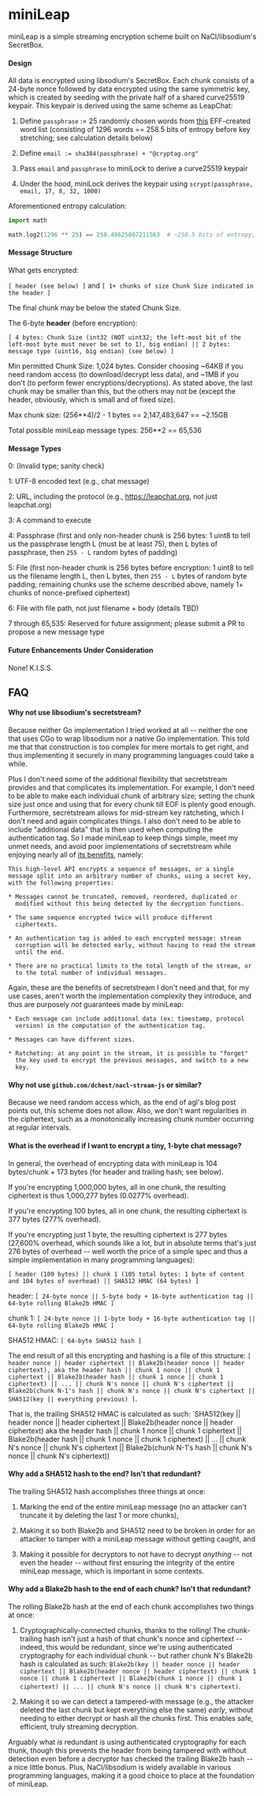 # miniLeap

miniLeap is a simple streaming encryption scheme built on
NaCl/libsodium's SecretBox.

#### Design

All data is encrypted using libsodium's SecretBox.  Each chunk
consists of a 24-byte nonce followed by data encrypted using the same
symmetric key, which is created by seeding with the private half of a
shared curve25519 keypair.  This keypair is derived using the same
scheme as LeapChat:

1. Define `passphrase` := 25 randomly chosen words from
[this](https://github.com/cryptag/leapchat/blob/c1036ae1eaeb86b9cbdc266fbe309e611b411463/src/data/effWordlist.js)
EFF-created word list (consisting of 1296 words == 258.5 bits of
entropy before key stretching; see calculation details below)

2. Define `email := sha384(passphrase) + "@cryptag.org"`

3. Pass `email` and `passphrase` to miniLock to derive a curve25519 keypair

4. Under the hood, miniLock derives the keypair using `scrypt(passphrase, email, 17, 8, 32, 1000)`


Aforementioned entropy calculation:

```python
import math

math.log2(1296 ** 25) == 258.49625007211563  # ~258.5 bits of entropy, plus we use scrypt for memory-hard key stretching
```


#### Message Structure

What gets encrypted:

`[ header (see below) ]` and `[ 1+ chunks of size Chunk Size indicated in the header ]`

The final chunk may be below the stated Chunk Size.

The 6-byte **header** (before encryption):

`[ 4 bytes: Chunk Size (int32 (NOT uint32; the left-most bit of the left-most byte must never be set to 1), big endian) || 2 bytes: message type (uint16, big endian) (see below) ]`

Min permitted Chunk Size: 1,024 bytes.  Consider choosing ~64KB if you
need random access (to download/decrypt less data), and ~1MB if you
don't (to perform fewer encryptions/decryptions).  As stated above,
the last chunk may be smaller than this, but the others may not be
(except the header, obviously, which is small and of fixed size).

Max chunk size: (256**4)/2 - 1 bytes == 2,147,483,647 == ~2.15GB

Total possible miniLeap message types: 256**2 == 65,536


#### Message Types

0: (Invalid type; sanity check)

1: UTF-8 encoded text (e.g., chat message)

2: URL, including the protocol (e.g., https://leapchat.org, not just leapchat.org)

3: A command to execute

4: Passphrase (first and only non-header chunk is 256 bytes: 1 uint8 to tell us the passphrase length L (must be at least 75), then L bytes of passphrase, then `255 - L` random bytes of padding)

5: File (first non-header chunk is 256 bytes before encryption: 1 uint8 to tell us the filename length L, then L bytes, then `255 - L` bytes of random byte padding; remaining chunks use the scheme described above, namely 1+ chunks of nonce-prefixed ciphertext)

6: File with file path, not just filename + body (details TBD)

7 through 65,535: Reserved for future assignment; please submit a PR to propose a new message type


#### Future Enhancements Under Consideration

None!  K.I.S.S.


## FAQ

#### Why not use libsodium's secretstream?

Because neither Go implementation I tried worked at all -- neither the
one that uses CGo to wrap libsodium nor a native Go implementation.
This told me that that construction is too complex for mere mortals to
get right, and thus implementing it securely in many programming
languages could take a while.

Plus I don't need some of the additional flexibility that secretstream
provides and that complicates its implementation.  For example, I
don't need to be able to make each individual chunk of arbitrary size;
setting the chunk size just once and using that for every chunk till
EOF is plenty good enough.  Furthermore, secretstream allows for
mid-stream key ratcheting, which I don't need and again complicates
things.  I also don't need to be able to include "additional data"
that is then used when computing the authentication tag.  So I made
miniLeap to keep things simple, meet my unmet needs, and avoid poor
implementations of secretstream while enjoying nearly all of
[its benefits](https://doc.libsodium.org/secret-key_cryptography/secretstream),
namely:

```
This high-level API encrypts a sequence of messages, or a single
message split into an arbitrary number of chunks, using a secret key,
with the following properties:

* Messages cannot be truncated, removed, reordered, duplicated or
  modified without this being detected by the decryption functions.

* The same sequence encrypted twice will produce different
  ciphertexts.

* An authentication tag is added to each encrypted message: stream
  corruption will be detected early, without having to read the stream
  until the end.

* There are no practical limits to the total length of the stream, or
  to the total number of individual messages.
```

Again, these are the benefits of secretstream I don't need and that,
for my use cases, aren't worth the implementation complexity they
introduce, and thus are purposely _not_ guarantees made by miniLeap:

```
* Each message can include additional data (ex: timestamp, protocol
  version) in the computation of the authentication tag.

* Messages can have different sizes.

* Ratcheting: at any point in the stream, it is possible to "forget"
  the key used to encrypt the previous messages, and switch to a new
  key.
```


#### Why not use `github.com/dchest/nacl-stream-js` or similar?

Because we need random access which, as the end of agl's blog post
points out, this scheme does not allow.  Also, we don't want
regularities in the ciphertext, such as a monotonically increasing
chunk number occurring at regular intervals.


#### What is the overhead if I want to encrypt a tiny, 1-byte chat message?

In general, the overhead of encrypting data with miniLeap is 104
bytes/chunk + 173 bytes (for header and trailing hash; see below).

If you're encrypting 1,000,000 bytes, all in one chunk, the resulting
ciphertext is thus 1,000,277 bytes (0.0277% overhead).

If you're encrypting 100 bytes, all in one chunk, the resulting
ciphertext is 377 bytes (277% overhead).

If you're encrypting just 1 byte, the resulting ciphertext is 277
bytes (27,600% overhead, which sounds like a lot, but in absolute
terms that's just 276 bytes of overhead -- well worth the price of a
simple spec and thus a simple implementation in many programming
languages):

`[ header (109 bytes) || chunk 1 (105 total bytes: 1 byte of content and 104 bytes of overhead) || SHA512 HMAC (64 bytes) ]`

header: `[ 24-byte nonce || 5-byte body + 16-byte authentication tag || 64-byte rolling Blake2b HMAC ]`

chunk 1: `[ 24-byte nonce || 1-byte body + 16-byte authentication tag || 64-byte rolling Blake2b HMAC ]`

SHA512 HMAC: `[ 64-byte SHA512 hash ]`

The end result of all this encrypting and hashing is a file of this structure: `[ header nonce || header ciphertext || Blake2b(header nonce || header ciphertext), aka the header hash || chunk 1 nonce || chunk 1 ciphertext || Blake2b(header hash || chunk 1 nonce || chunk 1 ciphertext) || ... || chunk N's nonce || chunk N's ciphertext || Blake2b(chunk N-1's hash || chunk N's nonce || chunk N's ciphertext || SHA512(key || everything previous) ]`.

That is, the trailing SHA512 HMAC is calculated as such: `SHA512(key || header nonce || header ciphertext || Blake2b(header nonce || header ciphertext) aka the header hash || chunk 1 nonce || chunk 1 ciphertext || Blake2b(header hash || chunk 1 nonce || chunk 1 ciphertext) || ... || chunk N's nonce || chunk N's ciphertext || Blake2b(chunk N-1's hash || chunk N's nonce || chunk N's ciphertext))


#### Why add a SHA512 hash to the end?  Isn't that redundant?

The trailing SHA512 hash accomplishes three things at once:

1. Marking the end of the entire miniLeap message (no an attacker can't truncate it by deleting the last 1 or more chunks),

2. Making it so both Blake2b and SHA512 need to be broken in order for an attacker to tamper with a miniLeap message without getting caught, and

3. Making it possible for decryptors to not have to decrypt _anything_ -- not even the header -- without first ensuring the integrity of the entire miniLeap message, which is important in some contexts.


#### Why add a Blake2b hash to the end of each chunk?  Isn't that redundant?

The rolling Blake2b hash at the end of each chunk accomplishes two things at once:

1. Cryptographically-connected chunks, thanks to the rolling!  The chunk-trailing hash isn't just a hash of that chunk's nonce and ciphertext -- indeed, this would be redundant, since we're using authenticated cryptography for each individual chunk -- but rather chunk N's Blake2b hash is calculated as such: `Blake2b(key || header nonce || header ciphertext || Blake2b(header nonce || header ciphertext) || chunk 1 nonce || chunk 1 ciphertext || Blake2b(chunk 1 nonce || chunk 1 ciphertext) || ... || chunk N's nonce || chunk N's ciphertext)`.

2. Making it so we can detect a tampered-with message (e.g., the attacker deleted the last chunk but kept everything else the same) _early_, without needing to either decrypt or hash all the chunks first.  This enables safe, efficient, truly streaming decryption.

Arguably what _is_ redundant is using authenticated cryptography for
each thunk, though this prevents the header from being tampered with
without detection even before a decryptor has checked the trailing
Blake2b hash -- a nice little bonus.  Plus, NaCl/libsodium is widely
available in various programming languages, making it a good choice to
place at the foundation of miniLeap.
